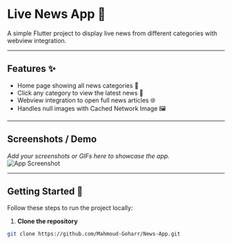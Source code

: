 # Live News App 📰

A simple Flutter project to display live news from different categories with webview integration.

---

## Features ✨
- Home page showing all news categories 📑
- Click any category to view the latest news 📰
- Webview integration to open full news articles 🌐
- Handles null images with Cached Network Image 🖼️

---

## Screenshots / Demo
_Add your screenshots or GIFs here to showcase the app._  
![App Screenshot](link-to-your-screenshot.png)

---

## Getting Started 🚀
Follow these steps to run the project locally:

1. **Clone the repository**
```bash
git clone https://github.com/Mahmoud-Goharr/News-App.git
